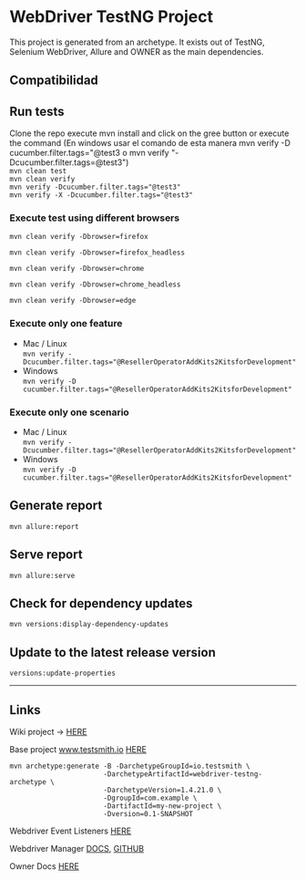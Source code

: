 # WebDriver TestNG Project

This project is generated from an archetype. It exists out of TestNG, Selenium WebDriver, Allure and OWNER as the main dependencies.

## Compatibilidad

## Run tests
Clone the repo execute mvn install and click on the gree button or execute the command (En windows usar el comando de esta manera mvn verify -D cucumber.filter.tags="@test3 o mvn verify "-Dcucumber.filter.tags=@test3")    
`mvn clean test`  
`mvn clean verify`  
`mvn verify -Dcucumber.filter.tags="@test3"`  
`mvn verify -X -Dcucumber.filter.tags="@test3"`  

### Execute test using different browsers

`mvn clean verify -Dbrowser=firefox`

`mvn clean verify -Dbrowser=firefox_headless`

`mvn clean verify -Dbrowser=chrome`

`mvn clean verify -Dbrowser=chrome_headless`

`mvn clean verify -Dbrowser=edge`

### Execute only one feature
- Mac / Linux  
  `mvn verify -Dcucumber.filter.tags="@ResellerOperatorAddKits2KitsforDevelopment"`
- Windows  
  `mvn verify -D cucumber.filter.tags="@ResellerOperatorAddKits2KitsforDevelopment"`

### Execute only one scenario
- Mac / Linux  
  `mvn verify -Dcucumber.filter.tags="@ResellerOperatorAddKits2KitsforDevelopment"`
- Windows  
  `mvn verify -D cucumber.filter.tags="@ResellerOperatorAddKits2KitsforDevelopment"`

## Generate report

`mvn allure:report`

## Serve report

`mvn allure:serve`

## Check for dependency updates

`mvn versions:display-dependency-updates`

## Update to the latest release version

`versions:update-properties`

----------
## Links
Wiki project -> [HERE](https://github.com/rommelayala/template_selenium_java/wiki)

Base project www.testsmith.io [HERE ](https://www.linkedin.com/pulse/selenium-webdriver-testng-maven-archetypes-testsmith/)
````
mvn archetype:generate -B -DarchetypeGroupId=io.testsmith \
                       -DarchetypeArtifactId=webdriver-testng-archetype \
                       -DarchetypeVersion=1.4.21.0 \
                       -DgroupId=com.example \
                       -DartifactId=my-new-project \
                       -Dversion=0.1-SNAPSHOT
````

Webdriver Event Listeners [HERE](https://github.com/testsmith-io/webdriver-event-listeners)

Webdriver Manager [DOCS](https://bonigarcia.dev/webdrivermanager/#webdrivermanager-and-selenium-manager), [GITHUB](https://github.com/bonigarcia/webdrivermanager)

Owner Docs [HERE](https://matteobaccan.github.io/owner/docs/welcome/)